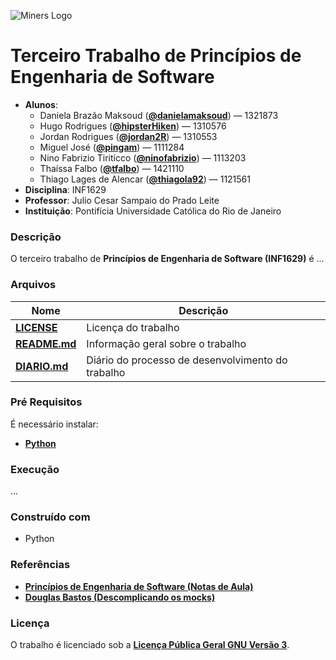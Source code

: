 ![Miners Logo](https://github.com/danielamaksoud/INF1629TerceiroTrabalho/blob/master/Logo/miners.png?raw=true)

# Terceiro Trabalho de Princípios de Engenharia de Software #
- **Alunos**: 
  * Daniela Brazão Maksoud (**[@danielamaksoud](https://github.com/danielamaksoud)**) — 1321873
  * Hugo Rodrigues (**[@hipsterHiken](https://github.com/hipsterHiken)**) — 1310576
  * Jordan Rodrigues (**[@jordan2R](https://github.com/jordan2R)**) — 1310553
  * Miguel José (**[@pingam](https://github.com/pingam)**) — 1111284
  * Nino Fabrizio Tiriticco (**[@ninofabrizio](https://github.com/ninofabrizio)**) — 1113203
  * Thaíssa Falbo (**[@tfalbo](https://github.com/tfalbo)**) — 1421110
  * Thiago Lages de Alencar (**[@thiagola92](https://github.com/thiagola92)**) — 1121561
- **Disciplina**: INF1629
- **Professor**: Julio Cesar Sampaio do Prado Leite
- **Instituição**: Pontifícia Universidade Católica do Rio de Janeiro

### Descrição ###
O terceiro trabalho de **Princípios de Engenharia de Software (INF1629)** é ...

### Arquivos ###

Nome | Descrição
------------ | -------------
**[LICENSE](https://github.com/danielamaksoud/INF1629TerceiroTrabalho/blob/master/Documenta%C3%A7%C3%A3o/LICENSE)** | Licença do trabalho
**[README.md](https://github.com/danielamaksoud/INF1629TerceiroTrabalho/blob/master/README.md)** | Informação geral sobre o trabalho
**[DIARIO.md](https://github.com/danielamaksoud/INF1629TerceiroTrabalho/blob/master/Documenta%C3%A7%C3%A3o/DIARIO.md)** | Diário do processo de desenvolvimento do trabalho

### Pré Requisitos ###
É necessário instalar: 
- **[Python](http://python.org.br/qual-python)**

### Execução ###
...

### Construído com ###
- Python

### Referências ###
- **[Princípios de Engenharia de Software (Notas de Aula)](https://pes2006.wordpress.com/)**
- **[Douglas Bastos (Descomplicando os mocks)](https://www.slideshare.net/douglashenry7/descomplicando-os-mocks/)**

### Licença ###
O trabalho é licenciado sob a **[Licença Pública Geral GNU Versão 3](http://www.gnu.org/licenses/gpl-3.0.html)**.


